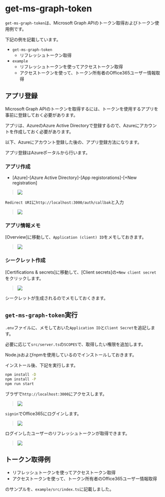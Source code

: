 # get-ms-graph-token
``get-ms-graph-token``は、Microsoft Graph APIのトークン取得およびトークン使用例です。

下記の例を記載しています。

- ``get-ms-graph-token``
  - リフレッシュトークン取得
- ``example``
  - リフレッシュトークンを使ってアクセストークン取得
  - アクセストークンを使って、トークン所有者のOffice365ユーザー情報取得

## アプリ登録
Microsoft Graph APIのトークンを取得するには、トークンを使用するアプリを事前に登録しておく必要があります。

アプリは、AzureのAzure Active Directoryで登録するので、Azureにアカウントを作成しておく必要があります。

以下、Azureにアカウント登録した後の、アプリ登録方法になります。

アプリ登録はAzureポータルから行います。

### アプリ作成
- [Azure]-[Azure Active Directory]-[App registorations]-[+New registration]

> <img src="https://raw.github.com/kwbtgit/kwbtgit-images/master/get-ms-graph-token/01_new_registration.png" />

``Redirect URI``に``http://localhost:3000/auth/callbak``と入力

> <img src="https://raw.github.com/kwbtgit/kwbtgit-images/master/get-ms-graph-token/02_redirect_uri.png" />


### アプリ情報メモ
[Overview]に移動して、``Application (client) ID``をメモしておきます。

> <img src="https://raw.github.com/kwbtgit/kwbtgit-images/master/get-ms-graph-token/03_application_id.png"/>

### シークレット作成
[Certifications & secrets]に移動して、[Client secrets]の``+New client secret``をクリックします。

> <img src="https://raw.github.com/kwbtgit/kwbtgit-images/master/get-ms-graph-token/04_new_secret.png" />

シークレットが生成されるのでメモしておくきます。

## ``get-ms-graph-token``実行
``.env``ファイルに、メモしておいた``Application ID``と``Client Secret``を追記します。

必要に応じて``src/server.ts``の``SCOPES``で、取得したい権限を追加します。

Node.jsおよびnpmを使用しているのでインストールしておきます。

インストール後、下記を実行します。
```sh
npm install -D
npm install -P
npm run start
```

ブラザで``http://localhost:3000``にアクセスします。

> <img src="https://raw.github.com/kwbtgit/kwbtgit-images/master/get-ms-graph-token/05_start.png" />

``signin``でOffice365にログインします。

> <img src="https://raw.github.com/kwbtgit/kwbtgit-images/master/get-ms-graph-token/06_login.png" />


ログインしたユーザーのリフレッシュトークンが取得できます。

> <img src="https://raw.github.com/kwbtgit/kwbtgit-images/master/get-ms-graph-token/07_token.png" />

## トークン取得例
- リフレッシュトークンを使ってアクセストークン取得
- アクセストークンを使って、トークン所有者のOffice365ユーザー情報取得

のサンプルを、``example/src/index.ts``に記載しました。